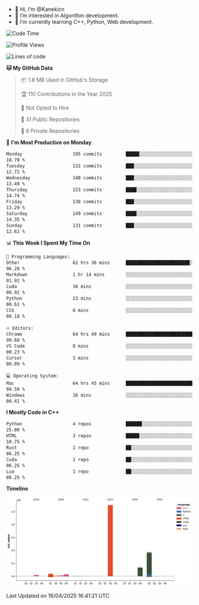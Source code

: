 - 👋 Hi, I’m @Kanekicn
- 👀 I’m interested in Algorithm development.
- 🌱 I’m currently learning C++, Python, Web development.

<!---
cotecsz/cotecsz is a ✨ special ✨ repository because its `README.md` (this file) appears on your GitHub profile.
You can click the Preview link to take a look at your changes.
--->

<!--START_SECTION:waka-->
![Code Time](http://img.shields.io/badge/Code%20Time-3%2C226%20hrs%2042%20mins-blue)

![Profile Views](http://img.shields.io/badge/Profile%20Views-0-blue)

![Lines of code](https://img.shields.io/badge/From%20Hello%20World%20I%27ve%20Written-1.7%20million%20lines%20of%20code-blue)

**🐱 My GitHub Data** 

> 📦 1.8 MB Used in GitHub's Storage 
 > 
> 🏆 110 Contributions in the Year 2025
 > 
> 🚫 Not Opted to Hire
 > 
> 📜 31 Public Repositories 
 > 
> 🔑 8 Private Repositories 
 > 
📅 **I'm Most Productive on Monday** 

```text
Monday                   195 commits         █████░░░░░░░░░░░░░░░░░░░░   18.79 % 
Tuesday                  132 commits         ███░░░░░░░░░░░░░░░░░░░░░░   12.72 % 
Wednesday                140 commits         ███░░░░░░░░░░░░░░░░░░░░░░   13.49 % 
Thursday                 153 commits         ████░░░░░░░░░░░░░░░░░░░░░   14.74 % 
Friday                   138 commits         ███░░░░░░░░░░░░░░░░░░░░░░   13.29 % 
Saturday                 149 commits         ████░░░░░░░░░░░░░░░░░░░░░   14.35 % 
Sunday                   131 commits         ███░░░░░░░░░░░░░░░░░░░░░░   12.62 % 
```


📊 **This Week I Spent My Time On** 

```text
💬 Programming Languages: 
Other                    62 hrs 36 mins      ████████████████████████░   96.28 % 
Markdown                 1 hr 14 mins        ░░░░░░░░░░░░░░░░░░░░░░░░░   01.92 % 
Cuda                     36 mins             ░░░░░░░░░░░░░░░░░░░░░░░░░   00.92 % 
Python                   23 mins             ░░░░░░░░░░░░░░░░░░░░░░░░░   00.61 % 
CSS                      6 mins              ░░░░░░░░░░░░░░░░░░░░░░░░░   00.18 % 

🔥 Editors: 
Chrome                   64 hrs 49 mins      █████████████████████████   99.68 % 
VS Code                  8 mins              ░░░░░░░░░░░░░░░░░░░░░░░░░   00.23 % 
Cursor                   3 mins              ░░░░░░░░░░░░░░░░░░░░░░░░░   00.09 % 

💻 Operating System: 
Mac                      64 hrs 45 mins      █████████████████████████   99.59 % 
Windows                  16 mins             ░░░░░░░░░░░░░░░░░░░░░░░░░   00.41 % 
```

**I Mostly Code in C++** 

```text
Python                   4 repos             ██████░░░░░░░░░░░░░░░░░░░   25.00 % 
HTML                     3 repos             █████░░░░░░░░░░░░░░░░░░░░   18.75 % 
Rust                     1 repo              ██░░░░░░░░░░░░░░░░░░░░░░░   06.25 % 
Cuda                     1 repo              ██░░░░░░░░░░░░░░░░░░░░░░░   06.25 % 
Lua                      1 repo              ██░░░░░░░░░░░░░░░░░░░░░░░   06.25 % 
```



**Timeline**

![Lines of Code chart](https://raw.githubusercontent.com/Kanekicn/Kanekicn/master/assets/bar_graph.png)


 Last Updated on 16/04/2025 16:41:21 UTC
<!--END_SECTION:waka-->
